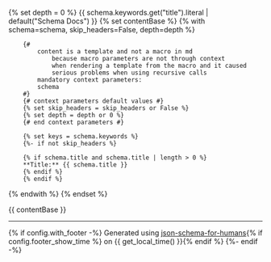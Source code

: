 {% set depth = 0 %}
{{ schema.keywords.get("title").literal | default("Schema Docs") }}
{% set contentBase %}
{% with schema=schema, skip_headers=False, depth=depth %}
    
        {# 
            content is a template and not a macro in md
                because macro parameters are not through context
                when rendering a template from the macro and it caused
                serious problems when using recursive calls
            mandatory context parameters: 
            schema
        #}
        {# context parameters default values #}
        {% set skip_headers = skip_headers or False %}
        {% set depth = depth or 0 %}
        {# end context parameters #}

        {% set keys = schema.keywords %}
        {%- if not skip_headers %}

        {% if schema.title and schema.title | length > 0 %}
        **Title:** {{ schema.title }}
        {% endif %}
        {% endif %}


{% endwith %}
{% endset %}


{{ contentBase }}

----------------------------------------------------------------------------------------------------------------------------
{% if config.with_footer -%}
Generated using [json-schema-for-humans](https://github.com/coveooss/json-schema-for-humans){% if config.footer_show_time %} on {{ get_local_time() }}{% endif %}
{%- endif -%}